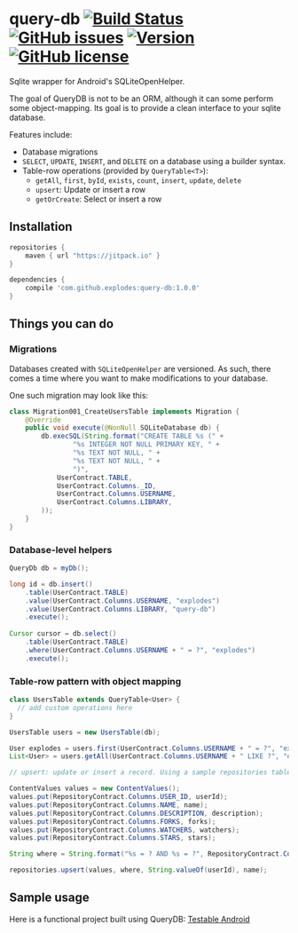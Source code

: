 # query-db [![Build Status](https://travis-ci.org/explodes/query-db.svg?branch=master)](https://travis-ci.org/explodes/query-db) [![GitHub issues](https://img.shields.io/github/issues/explodes/query-db.svg)](https://github.com/explodes/query-db/issues) [![Version](https://img.shields.io/badge/Version-1.0.0-brightgreen.svg)](https://github.com/explodes/query-db) [![GitHub license](https://img.shields.io/badge/license-MIT-blue.svg)](https://raw.githubusercontent.com/explodes/query-db/master/LICENSE) 

Sqlite wrapper for Android's SQLiteOpenHelper.

The goal of QueryDB is not to be an ORM, although it can some perform some object-mapping. 
Its goal is to provide a clean interface to your sqlite database.

Features include:
 - Database migrations
 - `SELECT`, `UPDATE`, `INSERT`, and `DELETE` on a database using a builder syntax.
 - Table-row operations (provided by `QueryTable<T>`):
   - `getAll`, `first`, `byId`, `exists`, `count`, `insert`, `update`, `delete`
   - `upsert`: Update or insert a row
   - `getOrCreate`: Select or insert a row

## Installation

```groovy
repositories {
    maven { url "https://jitpack.io" }
}

dependencies {
    compile 'com.github.explodes:query-db:1.0.0'
}
```

## Things you can do

### Migrations

Databases created with `SQLiteOpenHelper` are versioned. As such, there comes a time where you want to make modifications to your database.

One such migration may look like this:

```java
class Migration001_CreateUsersTable implements Migration {
	@Override
	public void execute(@NonNull SQLiteDatabase db) {
		db.execSQL(String.format("CREATE TABLE %s (" +
				"%s INTEGER NOT NULL PRIMARY KEY, " +
				"%s TEXT NOT NULL, " +
				"%s TEXT NOT NULL, " +
				")",
			UserContract.TABLE,
			UserContract.Columns._ID,
			UserContract.Columns.USERNAME,
			UserContract.Columns.LIBRARY,
		));
	}
}
```


### Database-level helpers

```java
QueryDb db = myDb();

long id = db.insert()
    .table(UserContract.TABLE)
    .value(UserContract.Columns.USERNAME, "explodes")
    .value(UserContract.Columns.LIBRARY, "query-db")
    .execute();
    
Cursor cursor = db.select()
    .table(UserContract.TABLE)
    .where(UserContract.Columns.USERNAME + " = ?", "explodes")
    .execute();
```

### Table-row pattern with object mapping

```java
class UsersTable extends QueryTable<User> {
  // add custom operations here
}

UsersTable users = new UsersTable(db);

User explodes = users.first(UserContract.Columns.USERNAME + " = ?", "explodes");
List<User> = users.getAll(UserContract.Columns.USERNAME + " LIKE ?", "ex%");

// upsert: update or insert a record. Using a sample repositories table, it may look like this:

ContentValues values = new ContentValues();
values.put(RepositoryContract.Columns.USER_ID, userId);
values.put(RepositoryContract.Columns.NAME, name);
values.put(RepositoryContract.Columns.DESCRIPTION, description);
values.put(RepositoryContract.Columns.FORKS, forks);
values.put(RepositoryContract.Columns.WATCHERS, watchers);
values.put(RepositoryContract.Columns.STARS, stars);

String where = String.format("%s = ? AND %s = ?", RepositoryContract.Columns.USER_ID, RepositoryContract.Columns.NAME);

repositories.upsert(values, where, String.valueOf(userId), name);
```

## Sample usage

Here is a functional project built using QueryDB: [Testable Android](https://github.com/explodes/testable-android)
